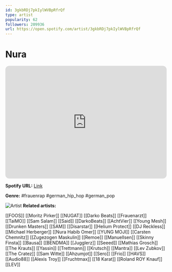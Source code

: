 ```yaml
---
id: 3gkbRDj7pkIylWVBpRfrQf
type: artist
popularity: 62
followers: 209936
url: https://open.spotify.com/artist/3gkbRDj7pkIylWVBpRfrQf
---
```

# Nura

<iframe style="border-radius:12px" src="https://open.spotify.com/embed/artist/3gkbRDj7pkIylWVBpRfrQf" width="100%" height="352" frameBorder="0" allowfullscreen="" allow="autoplay; clipboard-write; encrypted-media; fullscreen; picture-in-picture" loading="lazy"></iframe>

**Spotify URL:** [Link](https://open.spotify.com/artist/3gkbRDj7pkIylWVBpRfrQf)

**Genre:**  #frauenrap #german_hip_hop #german_pop

![Artist](https://i.scdn.co/image/ab6761610000e5eb8da94f6e0c4bd2133aee0403)
**Related artists:**

[[FOOS]]
[[Moritz Pirker]]
[[NUGAT]]
[[Darko Beats]]
[[Frauenarzt]]
[[TaiMO]]
[[Sam Salam]]
[[Said]]
[[DarkoBeats]]
[[AchtVier]]
[[Young Mesh]]
[[Drunken Masters]]
[[SAM]]
[[Disarstar]]
[[Helium Protect]]
[[DJ Reckless]]
[[Michael Herberger]]
[[Nura Habib Omer]]
[[YUNG MOJI]]
[[Carsten Chemnitz]]
[[Zugezogen Maskulin]]
[[Remoe]]
[[Manuellsen]]
[[Skinny Finsta]]
[[Bausa]]
[[BENDMA]]
[[Jugglerz]]
[[Seeed]]
[[Mathias Grosch]]
[[The Krauts]]
[[Yassin]]
[[Trettmann]]
[[Krutsch]]
[[Mantra]]
[[Lev Zubkov]]
[[The Cratez]]
[[Sam Witte]]
[[Ahzumjot]]
[[Sero]]
[[Frio]]
[[HAVS]]
[[Audio88]]
[[Alexis Troy]]
[[Fruchtmax]]
[[18 Karat]]
[[Roland ROY Knauf]]
[[LEV]]
